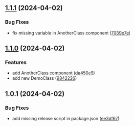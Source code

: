 

## [1.1.1](https://github.com/ionSurf/automated-versioning/compare/1.1.0...1.1.1) (2024-04-02)


### Bug Fixes

* fix missing variable in AnotherClass component ([7039e7e](https://github.com/ionSurf/automated-versioning/commit/7039e7e7da720eb4f34d993e49db29c0bcce8904))

## [1.1.0](https://github.com/ionSurf/automated-versioning/compare/1.0.1...1.1.0) (2024-04-02)


### Features

* add AnotherClass component ([da450e9](https://github.com/ionSurf/automated-versioning/commit/da450e9cabb84bb27cad39b450ad10e303d9d955))
* add new DemoClass ([9842226](https://github.com/ionSurf/automated-versioning/commit/98422267413bbe9f8cd17851d3ea62716ca8ac8a))

## 1.0.1 (2024-04-02)


### Bug Fixes

* add missing release script in package.json ([ee3df67](https://github.com/ionSurf/automated-versioning/commit/ee3df679b51af04d06a8b875616c6ada8134f90e))
